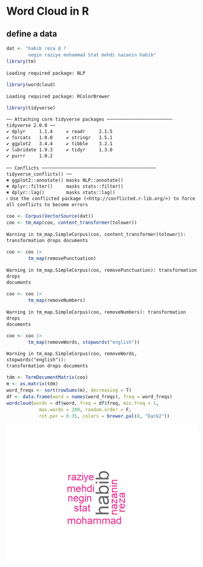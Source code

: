 # Word Cloud in R


## define a data

``` r
dat <- "habib reza @ ? 
        negin raziye mohammad Stat mehdi nazanin habib"
library(tm)
```

    Loading required package: NLP

``` r
library(wordcloud)
```

    Loading required package: RColorBrewer

``` r
library(tidyverse)
```

    ── Attaching core tidyverse packages ──────────────────────── tidyverse 2.0.0 ──
    ✔ dplyr     1.1.4     ✔ readr     2.1.5
    ✔ forcats   1.0.0     ✔ stringr   1.5.1
    ✔ ggplot2   3.4.4     ✔ tibble    3.2.1
    ✔ lubridate 1.9.3     ✔ tidyr     1.3.0
    ✔ purrr     1.0.2     

    ── Conflicts ────────────────────────────────────────── tidyverse_conflicts() ──
    ✖ ggplot2::annotate() masks NLP::annotate()
    ✖ dplyr::filter()     masks stats::filter()
    ✖ dplyr::lag()        masks stats::lag()
    ℹ Use the conflicted package (<http://conflicted.r-lib.org/>) to force all conflicts to become errors

``` r
coo <- Corpus(VectorSource(dat))
coo <- tm_map(coo, content_transformer(tolower))
```

    Warning in tm_map.SimpleCorpus(coo, content_transformer(tolower)):
    transformation drops documents

``` r
coo <- coo |> 
        tm_map(removePunctuation)
```

    Warning in tm_map.SimpleCorpus(coo, removePunctuation): transformation drops
    documents

``` r
coo <- coo |> 
        tm_map(removeNumbers)
```

    Warning in tm_map.SimpleCorpus(coo, removeNumbers): transformation drops
    documents

``` r
coo <- coo |> 
        tm_map(removeWords, stopwords("english"))
```

    Warning in tm_map.SimpleCorpus(coo, removeWords, stopwords("english")):
    transformation drops documents

``` r
tdm <- TermDocumentMatrix(coo)
m <- as.matrix(tdm)
word_freqs <- sort(rowSums(m), decreasing = T)
df <- data.frame(word = names(word_freqs), freq = word_freqs)
wordcloud(words = df$word, freq = df$freq, min.freq = 1, 
            max.words = 200, random.order = F, 
            rot.per = 0.35, colors = brewer.pal(8, "Dark2"))  
```

![](Word_cloud_Using_R_files/figure-commonmark/unnamed-chunk-1-1.png)
